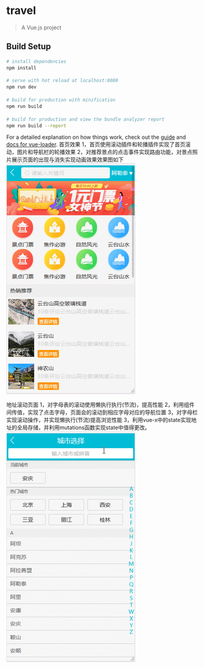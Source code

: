 # travel

> A Vue.js project

## Build Setup

``` bash
# install dependencies
npm install

# serve with hot reload at localhost:8080
npm run dev

# build for production with minification
npm run build

# build for production and view the bundle analyzer report
npm run build --report
```

For a detailed explanation on how things work, check out the [guide](http://vuejs-templates.github.io/webpack/) and [docs for vue-loader](http://vuejs.github.io/vue-loader).
首页效果
  1，首页使用滚动插件和轮播插件实现了首页滚动，图片和导航栏的轮播效果
  2，对推荐景点的点击事件实现路由功能，对景点照片展示页面的出现与消失实现动画效果效果图如下
![点击查看动态效果](https://github.com/XiaoQueXinggg/travel.com/blob/master/src/assets/img/home-imgAnimation.gif)

地址滚动页面
  1，对字母表的滚动使用懒执行执行(节流)，提高性能
  2，利用组件间传值，实现了点击字母，页面会的滚动到相应字母对应的导航位置
  3，对字母栏实现滚动操作，并实现懒执行(节流)提高浏览性能
  3，利用vue-x中的state实现地址的全局存储，并利用mutations函数实现state中值得更改。
 ![点击查看动态效果](https://github.com/XiaoQueXinggg/travel.com/blob/master/src/assets/img/search.gif)
